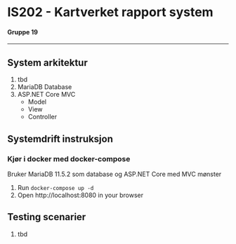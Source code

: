 # IS202 - Kartverket rapport system
#### Gruppe 19
___
## System arkitektur
1. tbd
2. MariaDB Database
3. ASP.NET Core MVC
   * Model
   * View
   * Controller

## Systemdrift instruksjon
### Kjør i docker med docker-compose
Bruker MariaDB 11.5.2 som database og ASP.NET Core med MVC mønster
1. Run `docker-compose up -d`
2. Open http://localhost:8080 in your browser

## Testing scenarier
1. tbd
